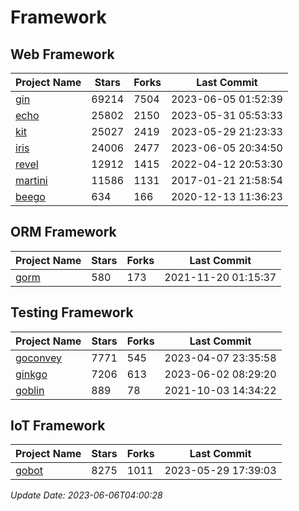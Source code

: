 # Framework

## Web Framework
| Project Name | Stars | Forks | Last Commit |
| ------------ | ----- | ----- | ----------- |
| [gin](https://github.com/gin-gonic/gin) | 69214 | 7504 | 2023-06-05 01:52:39 |
| [echo](https://github.com/labstack/echo) | 25802 | 2150 | 2023-05-31 05:53:33 |
| [kit](https://github.com/go-kit/kit) | 25027 | 2419 | 2023-05-29 21:23:33 |
| [iris](https://github.com/kataras/iris) | 24006 | 2477 | 2023-06-05 20:34:50 |
| [revel](https://github.com/revel/revel) | 12912 | 1415 | 2022-04-12 20:53:30 |
| [martini](https://github.com/go-martini/martini) | 11586 | 1131 | 2017-01-21 21:58:54 |
| [beego](https://github.com/astaxie/beego) | 634 | 166 | 2020-12-13 11:36:23 |

## ORM Framework
| Project Name | Stars | Forks | Last Commit |
| ------------ | ----- | ----- | ----------- |
| [gorm](https://github.com/jinzhu/gorm) | 580 | 173 | 2021-11-20 01:15:37 |

## Testing Framework
| Project Name | Stars | Forks | Last Commit |
| ------------ | ----- | ----- | ----------- |
| [goconvey](https://github.com/smartystreets/goconvey) | 7771 | 545 | 2023-04-07 23:35:58 |
| [ginkgo](https://github.com/onsi/ginkgo) | 7206 | 613 | 2023-06-02 08:29:20 |
| [goblin](https://github.com/franela/goblin) | 889 | 78 | 2021-10-03 14:34:22 |

## IoT Framework
| Project Name | Stars | Forks | Last Commit |
| ------------ | ----- | ----- | ----------- |
| [gobot](https://github.com/hybridgroup/gobot) | 8275 | 1011 | 2023-05-29 17:39:03 |

*Update Date: 2023-06-06T04:00:28*